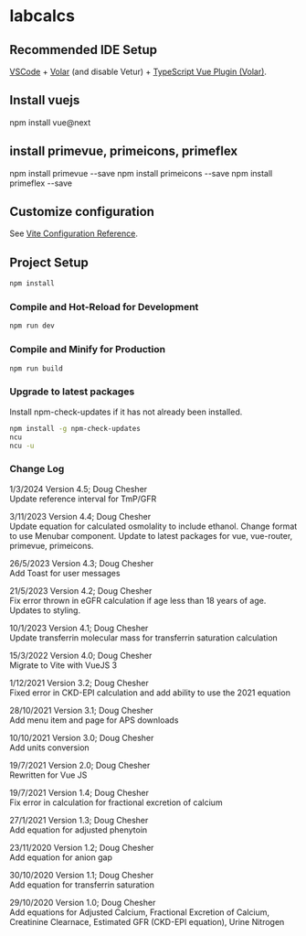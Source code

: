 # labcalcs

## Recommended IDE Setup

[VSCode](https://code.visualstudio.com/) + [Volar](https://marketplace.visualstudio.com/items?itemName=johnsoncodehk.volar) (and disable Vetur) + [TypeScript Vue Plugin (Volar)](https://marketplace.visualstudio.com/items?itemName=johnsoncodehk.vscode-typescript-vue-plugin).

## Install vuejs

npm install vue@next 

## install primevue, primeicons, primeflex
npm install primevue --save
npm install primeicons --save
npm install primeflex --save

## Customize configuration

See [Vite Configuration Reference](https://vitejs.dev/config/).

## Project Setup

```sh
npm install
```

### Compile and Hot-Reload for Development

```sh
npm run dev
```

### Compile and Minify for Production

```sh
npm run build
```

### Upgrade to latest packages

Install npm-check-updates if it has not already been installed.

```sh
npm install -g npm-check-updates
ncu
ncu -u
```

### Change Log

1/3/2024 Version 4.5; Doug Chesher\
Update reference interval for TmP/GFR

3/11/2023 Version 4.4; Doug Chesher\
Update equation for calculated osmolality to include ethanol. Change format to use Menubar
component. Update to latest packages for vue, vue-router, primevue, primeicons.

26/5/2023 Version 4.3; Doug Chesher\
Add Toast for user messages

21/5/2023 Version 4.2; Doug Chesher\
Fix error thrown in eGFR calculation if age less than 18 years of age. Updates to styling.

10/1/2023 Version 4.1; Doug Chesher\
Update transferrin molecular mass for transferrin saturation calculation

15/3/2022 Version 4.0; Doug Chesher\
Migrate to Vite with VueJS 3

1/12/2021 Version 3.2; Doug Chesher\
Fixed error in CKD-EPI calculation and add ability to use the 2021 equation

28/10/2021 Version 3.1; Doug Chesher\
Add menu item and page for APS downloads

10/10/2021 Version 3.0; Doug Chesher\
Add units conversion

19/7/2021 Version 2.0; Doug Chesher\
Rewritten for Vue JS

19/7/2021 Version 1.4; Doug Chesher\
Fix error in calculation for fractional excretion of calcium

27/1/2021 Version 1.3; Doug Chesher\
Add equation for adjusted phenytoin

23/11/2020 Version 1.2; Doug Chesher\
Add equation for anion gap

30/10/2020 Version 1.1; Doug Chesher\
Add equation for transferrin saturation

29/10/2020 Version 1.0; Doug Chesher\
Add equations for Adjusted Calcium, Fractional Excretion of Calcium, Creatinine 
Clearnace, Estimated GFR (CKD-EPI equation), Urine Nitrogen